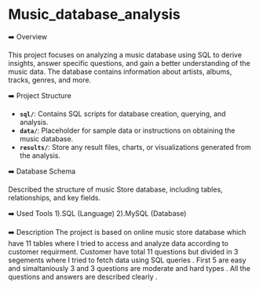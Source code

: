 # Music_database_analysis

➡️ Overview

This project focuses on analyzing a music database using SQL to derive insights, answer specific questions, and gain a better understanding of the music data. The database contains information about artists, albums, tracks, genres, and more.

➡️ Project Structure

- **`sql/`**: Contains SQL scripts for database creation, querying, and analysis.
- **`data/`**: Placeholder for sample data or instructions on obtaining the music database.
- **`results/`**: Store any result files, charts, or visualizations generated from the analysis.

➡️ Database Schema

Described the structure of music Store  database, including tables, relationships, and key fields.

➡️ Used Tools
1).SQL (Language)
2).MySQL (Database)

➡️ Description
The project is based on online music store database which have 11 tables where I tried to access and analyze data according to customer requirment. Customer have total 11 questions but divided in 3 segements where I tried to fetch data using SQL queries . First 5 are easy and simaltaniously 3 and 3 questions are moderate and hard types . All the questions and answers are described clearly .

